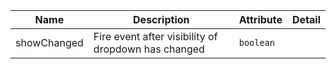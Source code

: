 | Name       | Description                   | Attribute        | Detail |
|------------|-------------------------------|------------------|--------|
|showChanged| Fire event after visibility of dropdown has changed | `boolean`
